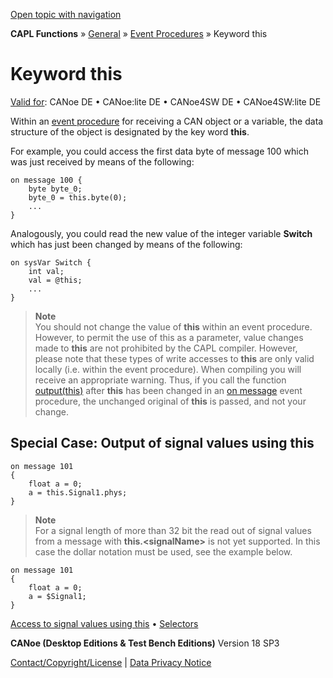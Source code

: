[Open topic with navigation](../../../../../CANoeDEFamily.htm#Topics/CAPLFunctions/Other/EventProcedures/CAPLfunctionKeywordThis.md)

**CAPL Functions** » [General](../CAPLGeneralStartPage.md) » [Event Procedures](../CAPLfunctionsEventProceduresOverview.md) » Keyword this

# Keyword this

[Valid for](../../../Shared/FeatureAvailability.md): CANoe DE • CANoe:lite DE • CANoe4SW DE • CANoe4SW:lite DE

Within an [event procedure](../../../Shared/CAPL/General/EventProceduresOverview.md) for receiving a CAN object or a variable, the data structure of the object is designated by the key word **this**.

For example, you could access the first data byte of message 100 which was just received by means of the following:

```plaintext
on message 100 {
    byte byte_0;
    byte_0 = this.byte(0);
    ...
}
```

Analogously, you could read the new value of the integer variable **Switch** which has just been changed by means of the following:

```plaintext
on sysVar Switch {
    int val;
    val = @this;
    ...
}
```

> **Note**  
> You should not change the value of **this** within an event procedure. However, to permit the use of this as a parameter, value changes made to **this** are not prohibited by the CAPL compiler. However, please note that these types of write accesses to **this** are only valid locally (i.e. within the event procedure). When compiling you will receive an appropriate warning. Thus, if you call the function [output(this)](../../CAN/Functions/CAPLfunctionOutput.md) after **this** has been changed in an [on message](../../CAN/EventProcedures/CAPLfunctionOnMessage.md) event procedure, the unchanged original of **this** is passed, and not your change.

## Special Case: Output of signal values using this

```plaintext
on message 101
{
    float a = 0;
    a = this.Signal1.phys;
}
```

> **Note**  
> For a signal length of more than 32 bit the read out of signal values from a message with **this.&lt;signalName&gt;** is not yet supported. In this case the dollar notation must be used, see the example below.

```plaintext
on message 101
{
    float a = 0;
    a = $Signal1;
}
```

[Access to signal values using this](../../CAN/EventProcedures/CAPLfunctionOnMessage.md) • [Selectors](../../../Shared/CAPL/General/SelectorsOverview.md)

**CANoe (Desktop Editions & Test Bench Editions)** Version 18 SP3

[Contact/Copyright/License](../../../Shared/ContactCopyrightLicense.md) | [Data Privacy Notice](https://www.vector.com/int/en/company/get-info/privacy-policy/)
